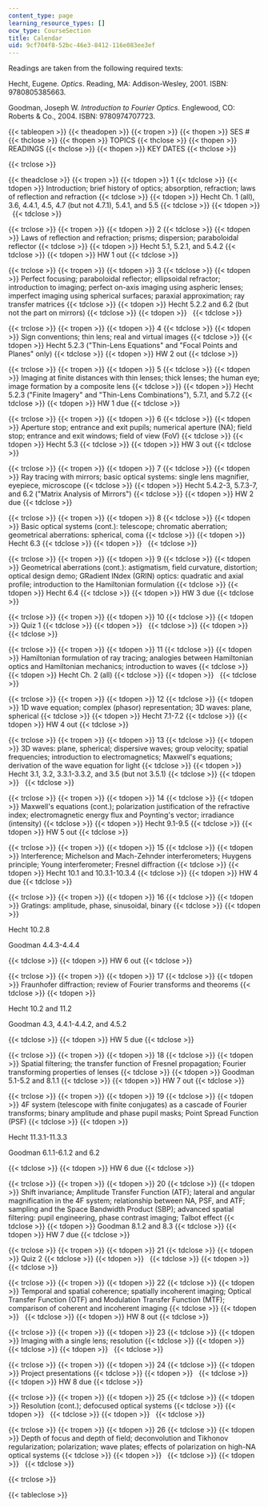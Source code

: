 ```yaml
---
content_type: page
learning_resource_types: []
ocw_type: CourseSection
title: Calendar
uid: 9cf704f8-52bc-46e3-8412-116e083ee3ef
---
```


Readings are taken from the following required texts:

Hecht, Eugene. _Optics_. Reading, MA: Addison-Wesley, 2001. ISBN: 9780805385663.

Goodman, Joseph W. _Introduction to Fourier Optics_. Englewood, CO: Roberts & Co., 2004. ISBN: 9780974707723.

{{< tableopen >}}
{{< theadopen >}}
{{< tropen >}}
{{< thopen >}}
SES #
{{< thclose >}}
{{< thopen >}}
TOPICS
{{< thclose >}}
{{< thopen >}}
READINGS
{{< thclose >}}
{{< thopen >}}
KEY DATES
{{< thclose >}}

{{< trclose >}}

{{< theadclose >}}
{{< tropen >}}
{{< tdopen >}}
1
{{< tdclose >}}
{{< tdopen >}}
Introduction; brief history of optics; absorption, refraction; laws of reflection and refraction
{{< tdclose >}}
{{< tdopen >}}
Hecht Ch. 1 (all), 3.6, 4.4.1, 4.5, 4.7 (but not 4.7.1), 5.4.1, and 5.5
{{< tdclose >}}
{{< tdopen >}}
 
{{< tdclose >}}

{{< trclose >}}
{{< tropen >}}
{{< tdopen >}}
2
{{< tdclose >}}
{{< tdopen >}}
Laws of reflection and refraction; prisms; dispersion; paraboloidal reflector
{{< tdclose >}}
{{< tdopen >}}
Hecht 5.1, 5.2.1, and 5.4.2
{{< tdclose >}}
{{< tdopen >}}
HW 1 out
{{< tdclose >}}

{{< trclose >}}
{{< tropen >}}
{{< tdopen >}}
3
{{< tdclose >}}
{{< tdopen >}}
Perfect focusing; paraboloidal reflector; ellipsoidal refractor; introduction to imaging; perfect on-axis imaging using aspheric lenses; imperfect imaging using spherical surfaces; paraxial approximation; ray transfer matrices
{{< tdclose >}}
{{< tdopen >}}
Hecht 5.2.2 and 6.2 (but not the part on mirrors)
{{< tdclose >}}
{{< tdopen >}}
 
{{< tdclose >}}

{{< trclose >}}
{{< tropen >}}
{{< tdopen >}}
4
{{< tdclose >}}
{{< tdopen >}}
Sign conventions; thin lens; real and virtual images
{{< tdclose >}}
{{< tdopen >}}
Hecht 5.2.3 ("Thin-Lens Equations" and "Focal Points and Planes" only)
{{< tdclose >}}
{{< tdopen >}}
HW 2 out
{{< tdclose >}}

{{< trclose >}}
{{< tropen >}}
{{< tdopen >}}
5
{{< tdclose >}}
{{< tdopen >}}
Imaging at finite distances with thin lenses; thick lenses; the human eye; image formation by a composite lens
{{< tdclose >}}
{{< tdopen >}}
Hecht 5.2.3 ("Finite Imagery" and "Thin-Lens Combinations"), 5.7.1, and 5.7.2
{{< tdclose >}}
{{< tdopen >}}
HW 1 due
{{< tdclose >}}

{{< trclose >}}
{{< tropen >}}
{{< tdopen >}}
6
{{< tdclose >}}
{{< tdopen >}}
Aperture stop; entrance and exit pupils; numerical aperture (NA); field stop; entrance and exit windows; field of view (FoV)
{{< tdclose >}}
{{< tdopen >}}
Hecht 5.3
{{< tdclose >}}
{{< tdopen >}}
HW 3 out
{{< tdclose >}}

{{< trclose >}}
{{< tropen >}}
{{< tdopen >}}
7
{{< tdclose >}}
{{< tdopen >}}
Ray tracing with mirrors; basic optical systems: single lens magnifier, eyepiece, microscope
{{< tdclose >}}
{{< tdopen >}}
Hecht 5.4.2-3, 5.7.3-7, and 6.2 ("Matrix Analysis of Mirrors")
{{< tdclose >}}
{{< tdopen >}}
HW 2 due
{{< tdclose >}}

{{< trclose >}}
{{< tropen >}}
{{< tdopen >}}
8
{{< tdclose >}}
{{< tdopen >}}
Basic optical systems (cont.): telescope; chromatic aberration; geometrical aberrations: spherical, coma
{{< tdclose >}}
{{< tdopen >}}
Hecht 6.3
{{< tdclose >}}
{{< tdopen >}}
 
{{< tdclose >}}

{{< trclose >}}
{{< tropen >}}
{{< tdopen >}}
9
{{< tdclose >}}
{{< tdopen >}}
Geometrical aberrations (cont.): astigmatism, field curvature, distortion; optical design demo; GRadient INdex (GRIN) optics: quadratic and axial profile; introduction to the Hamiltonian formulation
{{< tdclose >}}
{{< tdopen >}}
Hecht 6.4
{{< tdclose >}}
{{< tdopen >}}
HW 3 due
{{< tdclose >}}

{{< trclose >}}
{{< tropen >}}
{{< tdopen >}}
10
{{< tdclose >}}
{{< tdopen >}}
Quiz 1
{{< tdclose >}}
{{< tdopen >}}
 
{{< tdclose >}}
{{< tdopen >}}
 
{{< tdclose >}}

{{< trclose >}}
{{< tropen >}}
{{< tdopen >}}
11
{{< tdclose >}}
{{< tdopen >}}
Hamiltonian formulation of ray tracing; analogies between Hamiltonian optics and Hamiltonian mechanics; introduction to waves
{{< tdclose >}}
{{< tdopen >}}
Hecht Ch. 2 (all)
{{< tdclose >}}
{{< tdopen >}}
 
{{< tdclose >}}

{{< trclose >}}
{{< tropen >}}
{{< tdopen >}}
12
{{< tdclose >}}
{{< tdopen >}}
1D wave equation; complex (phasor) representation; 3D waves: plane, spherical
{{< tdclose >}}
{{< tdopen >}}
Hecht 7.1-7.2
{{< tdclose >}}
{{< tdopen >}}
HW 4 out
{{< tdclose >}}

{{< trclose >}}
{{< tropen >}}
{{< tdopen >}}
13
{{< tdclose >}}
{{< tdopen >}}
3D waves: plane, spherical; dispersive waves; group velocity; spatial frequencies; introduction to electromagnetics; Maxwell's equations; derivation of the wave equation for light
{{< tdclose >}}
{{< tdopen >}}
Hecht 3.1, 3.2, 3.3.1-3.3.2, and 3.5 (but not 3.5.1)
{{< tdclose >}}
{{< tdopen >}}
 
{{< tdclose >}}

{{< trclose >}}
{{< tropen >}}
{{< tdopen >}}
14
{{< tdclose >}}
{{< tdopen >}}
Maxwell's equations (cont.); polarization justification of the refractive index; electromagnetic energy flux and Poynting's vector; irradiance (intensity)
{{< tdclose >}}
{{< tdopen >}}
Hecht 9.1-9.5
{{< tdclose >}}
{{< tdopen >}}
HW 5 out
{{< tdclose >}}

{{< trclose >}}
{{< tropen >}}
{{< tdopen >}}
15
{{< tdclose >}}
{{< tdopen >}}
Interference; Michelson and Mach-Zehnder interferometers; Huygens principle; Young interferometer; Fresnel diffraction
{{< tdclose >}}
{{< tdopen >}}
Hecht 10.1 and 10.3.1-10.3.4
{{< tdclose >}}
{{< tdopen >}}
HW 4 due
{{< tdclose >}}

{{< trclose >}}
{{< tropen >}}
{{< tdopen >}}
16
{{< tdclose >}}
{{< tdopen >}}
Gratings: amplitude, phase, sinusoidal, binary
{{< tdclose >}}
{{< tdopen >}}


Hecht 10.2.8

Goodman 4.4.3-4.4.4


{{< tdclose >}}
{{< tdopen >}}
HW 6 out
{{< tdclose >}}

{{< trclose >}}
{{< tropen >}}
{{< tdopen >}}
17
{{< tdclose >}}
{{< tdopen >}}
Fraunhofer diffraction; review of Fourier transforms and theorems
{{< tdclose >}}
{{< tdopen >}}


Hecht 10.2 and 11.2

Goodman 4.3, 4.4.1-4.4.2, and 4.5.2


{{< tdclose >}}
{{< tdopen >}}
HW 5 due
{{< tdclose >}}

{{< trclose >}}
{{< tropen >}}
{{< tdopen >}}
18
{{< tdclose >}}
{{< tdopen >}}
Spatial filtering; the transfer function of Fresnel propagation; Fourier transforming properties of lenses
{{< tdclose >}}
{{< tdopen >}}
Goodman 5.1-5.2 and 8.1.1
{{< tdclose >}}
{{< tdopen >}}
HW 7 out
{{< tdclose >}}

{{< trclose >}}
{{< tropen >}}
{{< tdopen >}}
19
{{< tdclose >}}
{{< tdopen >}}
4F system (telescope with finite conjugates) as a cascade of Fourier transforms; binary amplitude and phase pupil masks; Point Spread Function (PSF)
{{< tdclose >}}
{{< tdopen >}}


Hecht 11.3.1-11.3.3

Goodman 6.1.1-6.1.2 and 6.2


{{< tdclose >}}
{{< tdopen >}}
HW 6 due
{{< tdclose >}}

{{< trclose >}}
{{< tropen >}}
{{< tdopen >}}
20
{{< tdclose >}}
{{< tdopen >}}
Shift invariance; Amplitude Transfer Function (ATF); lateral and angular magnification in the 4F system; relationship between NA, PSF, and ATF; sampling and the Space Bandwidth Product (SBP); advanced spatial filtering: pupil engineering, phase contrast imaging; Talbot effect
{{< tdclose >}}
{{< tdopen >}}
Goodman 8.1.2 and 8.3
{{< tdclose >}}
{{< tdopen >}}
HW 7 due
{{< tdclose >}}

{{< trclose >}}
{{< tropen >}}
{{< tdopen >}}
21
{{< tdclose >}}
{{< tdopen >}}
Quiz 2
{{< tdclose >}}
{{< tdopen >}}
 
{{< tdclose >}}
{{< tdopen >}}
 
{{< tdclose >}}

{{< trclose >}}
{{< tropen >}}
{{< tdopen >}}
22
{{< tdclose >}}
{{< tdopen >}}
Temporal and spatial coherence; spatially incoherent imaging; Optical Transfer Function (OTF) and Modulation Transfer Function (MTF); comparison of coherent and incoherent imaging
{{< tdclose >}}
{{< tdopen >}}
 
{{< tdclose >}}
{{< tdopen >}}
HW 8 out
{{< tdclose >}}

{{< trclose >}}
{{< tropen >}}
{{< tdopen >}}
23
{{< tdclose >}}
{{< tdopen >}}
Imaging with a single lens; resolution
{{< tdclose >}}
{{< tdopen >}}
 
{{< tdclose >}}
{{< tdopen >}}
 
{{< tdclose >}}

{{< trclose >}}
{{< tropen >}}
{{< tdopen >}}
24
{{< tdclose >}}
{{< tdopen >}}
Project presentations
{{< tdclose >}}
{{< tdopen >}}
 
{{< tdclose >}}
{{< tdopen >}}
HW 8 due
{{< tdclose >}}

{{< trclose >}}
{{< tropen >}}
{{< tdopen >}}
25
{{< tdclose >}}
{{< tdopen >}}
Resolution (cont.); defocused optical systems
{{< tdclose >}}
{{< tdopen >}}
 
{{< tdclose >}}
{{< tdopen >}}
 
{{< tdclose >}}

{{< trclose >}}
{{< tropen >}}
{{< tdopen >}}
26
{{< tdclose >}}
{{< tdopen >}}
Depth of focus and depth of field; deconvolution and Tikhonov regularization; polarization; wave plates; effects of polarization on high-NA optical systems
{{< tdclose >}}
{{< tdopen >}}
 
{{< tdclose >}}
{{< tdopen >}}
 
{{< tdclose >}}

{{< trclose >}}

{{< tableclose >}}